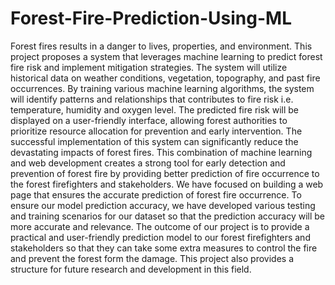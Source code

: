 # Forest-Fire-Prediction-Using-ML
Forest fires results in a danger to lives, properties, and environment. This project proposes a 
system that leverages machine learning to predict forest fire risk and implement mitigation 
strategies. The system will utilize historical data on weather conditions, vegetation, topography, 
and past fire occurrences. By training various machine learning algorithms, the system will 
identify patterns and relationships that contributes to fire risk i.e. temperature, humidity and 
oxygen level. The predicted fire risk will be displayed on a user-friendly interface, allowing 
forest authorities to prioritize resource allocation for prevention and early intervention. The 
successful implementation of this system can significantly reduce the devastating impacts of 
forest fires. This combination of machine learning and web development creates a strong tool for 
early detection and prevention of forest fire by providing better prediction of fire occurrence to 
the forest firefighters and stakeholders. We have focused on building a web page that ensures the 
accurate prediction of forest fire occurrence. To ensure our model prediction accuracy, we have 
developed various testing and training scenarios for our dataset so that the prediction accuracy 
will be more accurate and relevance. The outcome of our project is to provide a practical and 
user-friendly prediction model to our forest firefighters and stakeholders so that they can take 
some extra measures to control the fire and prevent the forest form the damage. This project also 
provides a structure for future research and development in this field.
